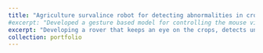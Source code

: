 ```yaml
---
title: "Agriculture survalince robot for detecting abnormalities in crop growth"
#excerpt: "Developed a gesture based model for controlling the mouse virtually using media-pipe and OpenCV<br/><img src='/images/500x300.png'>"
excerpt: "Developing a rover that keeps an eye on the crops, detects unhealthy crops, alerts the farmer to potential solutions, connects them to the closest test facilities, and periodically checks the crop growth for anomalies."
collection: portfolio
---
```

